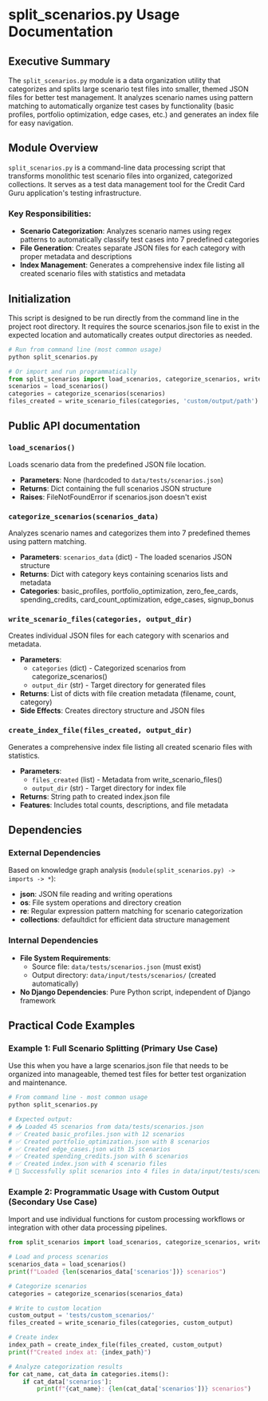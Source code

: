 # split_scenarios.py Usage Documentation

## Executive Summary
The `split_scenarios.py` module is a data organization utility that categorizes and splits large scenario test files into smaller, themed JSON files for better test management. It analyzes scenario names using pattern matching to automatically organize test cases by functionality (basic profiles, portfolio optimization, edge cases, etc.) and generates an index file for easy navigation.

## Module Overview
`split_scenarios.py` is a command-line data processing script that transforms monolithic test scenario files into organized, categorized collections. It serves as a test data management tool for the Credit Card Guru application's testing infrastructure.

### Key Responsibilities:
- **Scenario Categorization**: Analyzes scenario names using regex patterns to automatically classify test cases into 7 predefined categories
- **File Generation**: Creates separate JSON files for each category with proper metadata and descriptions
- **Index Management**: Generates a comprehensive index file listing all created scenario files with statistics and metadata

## Initialization
This script is designed to be run directly from the command line in the project root directory. It requires the source scenarios.json file to exist in the expected location and automatically creates output directories as needed.

```python
# Run from command line (most common usage)
python split_scenarios.py

# Or import and run programmatically
from split_scenarios import load_scenarios, categorize_scenarios, write_scenario_files
scenarios = load_scenarios()
categories = categorize_scenarios(scenarios)
files_created = write_scenario_files(categories, 'custom/output/path')
```

## Public API documentation

### `load_scenarios()`
Loads scenario data from the predefined JSON file location.
- **Parameters**: None (hardcoded to `data/tests/scenarios.json`)
- **Returns**: Dict containing the full scenarios JSON structure
- **Raises**: FileNotFoundError if scenarios.json doesn't exist

### `categorize_scenarios(scenarios_data)`
Analyzes scenario names and categorizes them into 7 predefined themes using pattern matching.
- **Parameters**: `scenarios_data` (dict) - The loaded scenarios JSON structure
- **Returns**: Dict with category keys containing scenarios lists and metadata
- **Categories**: basic_profiles, portfolio_optimization, zero_fee_cards, spending_credits, card_count_optimization, edge_cases, signup_bonus

### `write_scenario_files(categories, output_dir)`
Creates individual JSON files for each category with scenarios and metadata.
- **Parameters**: 
  - `categories` (dict) - Categorized scenarios from categorize_scenarios()
  - `output_dir` (str) - Target directory for generated files
- **Returns**: List of dicts with file creation metadata (filename, count, category)
- **Side Effects**: Creates directory structure and JSON files

### `create_index_file(files_created, output_dir)`
Generates a comprehensive index file listing all created scenario files with statistics.
- **Parameters**:
  - `files_created` (list) - Metadata from write_scenario_files()
  - `output_dir` (str) - Target directory for index file
- **Returns**: String path to created index.json file
- **Features**: Includes total counts, descriptions, and file metadata

## Dependencies

### External Dependencies
Based on knowledge graph analysis (`module(split_scenarios.py) -> imports -> *`):
- **json**: JSON file reading and writing operations
- **os**: File system operations and directory creation
- **re**: Regular expression pattern matching for scenario categorization
- **collections**: defaultdict for efficient data structure management

### Internal Dependencies
- **File System Requirements**: 
  - Source file: `data/tests/scenarios.json` (must exist)
  - Output directory: `data/input/tests/scenarios/` (created automatically)
- **No Django Dependencies**: Pure Python script, independent of Django framework

## Practical Code Examples

### Example 1: Full Scenario Splitting (Primary Use Case)
Use this when you have a large scenarios.json file that needs to be organized into manageable, themed test files for better test organization and maintenance.

```python
# From command line - most common usage
python split_scenarios.py

# Expected output:
# 📥 Loaded 45 scenarios from data/tests/scenarios.json
# ✅ Created basic_profiles.json with 12 scenarios
# ✅ Created portfolio_optimization.json with 8 scenarios
# ✅ Created edge_cases.json with 15 scenarios
# ✅ Created spending_credits.json with 6 scenarios
# ✅ Created index.json with 4 scenario files
# 🎉 Successfully split scenarios into 4 files in data/input/tests/scenarios/
```

### Example 2: Programmatic Usage with Custom Output (Secondary Use Case)
Import and use individual functions for custom processing workflows or integration with other data processing pipelines.

```python
from split_scenarios import load_scenarios, categorize_scenarios, write_scenario_files, create_index_file

# Load and process scenarios
scenarios_data = load_scenarios()
print(f"Loaded {len(scenarios_data['scenarios'])} scenarios")

# Categorize scenarios
categories = categorize_scenarios(scenarios_data)

# Write to custom location
custom_output = 'tests/custom_scenarios/'
files_created = write_scenario_files(categories, custom_output)

# Create index
index_path = create_index_file(files_created, custom_output)
print(f"Created index at: {index_path}")

# Analyze categorization results
for cat_name, cat_data in categories.items():
    if cat_data['scenarios']:
        print(f"{cat_name}: {len(cat_data['scenarios'])} scenarios")
```
